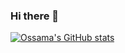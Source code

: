 ### Hi there 👋

<!--
**ossamagana/ossamagana** is a ✨ _special_ ✨ repository because its `README.md` (this file) appears on your GitHub profile.

Here are some ideas to get you started:

- 🔭 I’m currently working on ...
- 🌱 I’m currently learning ...
- 👯 I’m looking to collaborate on ...
- 🤔 I’m looking for help with ...
- 💬 Ask me about ...
- 📫 How to reach me: ...
- 😄 Pronouns: ...
- ⚡ Fun fact: ...
-->

<!--![](https://github-readme-stats-7jfovhk12-ossamagana.vercel.app/api?username=ossamagana&count_private=true&include_all_commits=true&show_icons=true&hide_border=true&theme=nord)-->

[![Ossama's GitHub stats](https://github-readme-stats.vercel.app/api?username=ossamagana)](https://github.com/anuraghazra/github-readme-stats)
